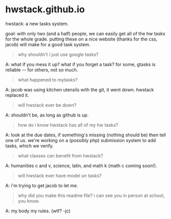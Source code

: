hwstack.github.io
=================

hwstack: a new tasks system.

goal: with only two (and a half) people, we can easily get all of the hw tasks for the whole grade. putting these on a nice website (thanks for the css, jacob) will make for a good task system.

> why shouldn't i just use google tasks?

A: what if you mess it up? what if you forget a task? for some, gtasks is reliable -- for others, not so much.


> what happened to mytasks?

A: jacob was using kitchen utensils with the git, it went down. hwstack replaced it.


> will hwstack ever be down?

A: shouldn't be, as long as github is up.


> how do i know hwstack has all of my hw tasks?

A: look at the due dates, if something's missing (nothing should be) then tell one of us. we're working on a (possibly php) submission system to add tasks, which we verify.


> what classes can benefit from hwstack?

A: humanities c and v, science, latin, and math k (math c coming soon!).


> will hwstack ever have model un tasks?

A: i'm trying to get jacob to let me.


> why did you make this readme file? i can see you in person at school, you know.

A: my body my rules. (wtf? -jc)
